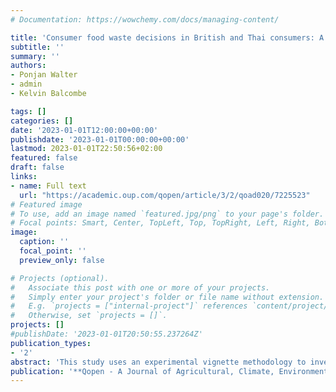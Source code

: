 ```yaml
---
# Documentation: https://wowchemy.com/docs/managing-content/

title: 'Consumer food waste decisions in British and Thai consumers: A vignette approach'
subtitle: ''
summary: ''
authors:
- Ponjan Walter 
- admin
- Kelvin Balcombe

tags: []
categories: []
date: '2023-01-01T12:00:00+00:00'
publishdate: '2023-01-01T00:00:00+00:00'
lastmod: 2023-01-01T22:50:56+02:00
featured: false
draft: false
links: 
- name: Full text
  url: "https://academic.oup.com/qopen/article/3/2/qoad020/7225523"
# Featured image
# To use, add an image named `featured.jpg/png` to your page's folder.
# Focal points: Smart, Center, TopLeft, Top, TopRight, Left, Right, BottomLeft, Bottom, BottomRight.
image:
  caption: ''
  focal_point: ''
  preview_only: false

# Projects (optional).
#   Associate this post with one or more of your projects.
#   Simply enter your project's folder or file name without extension.
#   E.g. `projects = ["internal-project"]` references `content/project/deep-learning/index.md`.
#   Otherwise, set `projects = []`.
projects: []
#publishDate: '2023-01-01T20:50:55.237264Z'
publication_types: 
- '2'
abstract: 'This study uses an experimental vignette methodology to investigate and compare, for the first time, consumer food waste (FW) decisions in the UK and Thailand. Specifically, we examine consumers’ decisions to discard leftovers during meal scenarios affected by varying economic and contextual factors. Different consumer segments are identified and characterised, and our results suggest that consumers in the UK and Thailand are more likely to save leftovers when dining at home, when meals are expensive, and when a whole meal is left over. We discuss these findings and provide recommendations for practitioners and policymakers aiming to reduce FW.'
publication: '**Qopen - A Journal of Agricultural, Climate, Environmental, Food, Resource, and Rural Development Economics**'
---
```

